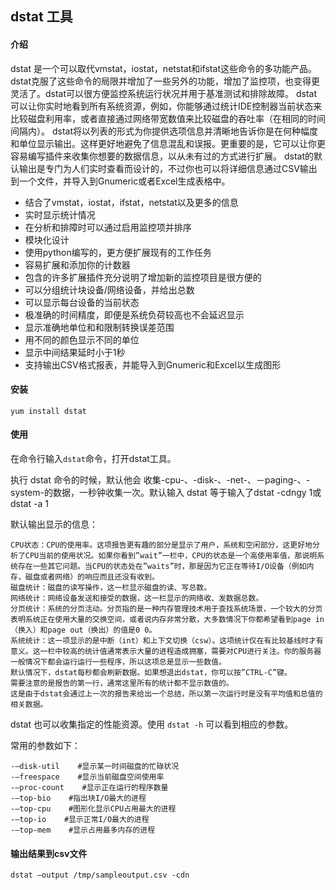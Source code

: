 ## dstat 工具

#### 介绍

dstat 是一个可以取代vmstat，iostat，netstat和ifstat这些命令的多功能产品。dstat克服了这些命令的局限并增加了一些另外的功能，增加了监控项，也变得更灵活了。dstat可以很方便监控系统运行状况并用于基准测试和排除故障。
dstat可以让你实时地看到所有系统资源，例如，你能够通过统计IDE控制器当前状态来比较磁盘利用率，或者直接通过网络带宽数值来比较磁盘的吞吐率（在相同的时间间隔内）。
dstat将以列表的形式为你提供选项信息并清晰地告诉你是在何种幅度和单位显示输出。这样更好地避免了信息混乱和误报。更重要的是，它可以让你更容易编写插件来收集你想要的数据信息，以从未有过的方式进行扩展。
dstat的默认输出是专门为人们实时查看而设计的，不过你也可以将详细信息通过CSV输出到一个文件，并导入到Gnumeric或者Excel生成表格中。

* 结合了vmstat，iostat，ifstat，netstat以及更多的信息
* 实时显示统计情况
* 在分析和排障时可以通过启用监控项并排序
* 模块化设计
* 使用python编写的，更方便扩展现有的工作任务
* 容易扩展和添加你的计数器
* 包含的许多扩展插件充分说明了增加新的监控项目是很方便的
* 可以分组统计块设备/网络设备，并给出总数
* 可以显示每台设备的当前状态
* 极准确的时间精度，即便是系统负荷较高也不会延迟显示
* 显示准确地单位和和限制转换误差范围
* 用不同的颜色显示不同的单位
* 显示中间结果延时小于1秒
* 支持输出CSV格式报表，并能导入到Gnumeric和Excel以生成图形

#### 安装

`yum install dstat`

#### 使用

在命令行输入`dstat`命令，打开dstat工具。

执行 dstat 命令的时候，默认他会 收集-cpu-、-disk-、-net-、－paging-、-system-的数据，一秒钟收集一次。默认输入 dstat 等于输入了dstat -cdngy 1或dstat -a 1

默认输出显示的信息：

```shell
CPU状态：CPU的使用率。这项报告更有趣的部分是显示了用户，系统和空闲部分，这更好地分析了CPU当前的使用状况。如果你看到”wait”一栏中，CPU的状态是一个高使用率值，那说明系统存在一些其它问题。当CPU的状态处在”waits”时，那是因为它正在等待I/O设备（例如内存，磁盘或者网络）的响应而且还没有收到。
磁盘统计：磁盘的读写操作，这一栏显示磁盘的读、写总数。
网络统计：网络设备发送和接受的数据，这一栏显示的网络收、发数据总数。
分页统计：系统的分页活动。分页指的是一种内存管理技术用于查找系统场景，一个较大的分页表明系统正在使用大量的交换空间，或者说内存非常分散，大多数情况下你都希望看到page in（换入）和page out（换出）的值是0 0。
系统统计：这一项显示的是中断（int）和上下文切换（csw）。这项统计仅在有比较基线时才有意义。这一栏中较高的统计值通常表示大量的进程造成拥塞，需要对CPU进行关注。你的服务器一般情况下都会运行运行一些程序，所以这项总是显示一些数值。
默认情况下，dstat每秒都会刷新数据。如果想退出dstat，你可以按”CTRL-C”键。
需要注意的是报告的第一行，通常这里所有的统计都不显示数值的。
这是由于dstat会通过上一次的报告来给出一个总结，所以第一次运行时是没有平均值和总值的相关数据。
```

dstat 也可以收集指定的性能资源。使用 `dstat -h` 可以看到相应的参数。

常用的参数如下：

```shell
-–disk-util    #显示某一时间磁盘的忙碌状况
-–freespace    #显示当前磁盘空间使用率
-–proc-count    #显示正在运行的程序数量
-–top-bio    #指出块I/O最大的进程
-–top-cpu    #图形化显示CPU占用最大的进程
-–top-io    #显示正常I/O最大的进程
-–top-mem    #显示占用最多内存的进程
```

#### 输出结果到csv文件

`dstat –output /tmp/sampleoutput.csv -cdn`
